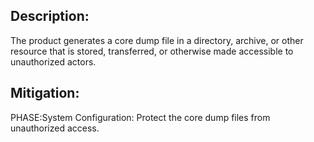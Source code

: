 ## Description:

The product generates a core dump file in a directory, archive, or other resource that is stored, transferred, or otherwise made accessible to unauthorized actors.



## Mitigation:


PHASE:System Configuration:
Protect the core dump files from unauthorized access.

